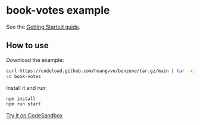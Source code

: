 # book-votes example

See the [Getting Started guide](https://benzene.vercel.app/getting-started).

## How to use

Download the example:

```bash
curl https://codeload.github.com/hoangvvo/benzene/tar.gz/main | tar -xz --strip=2 benzene-main/examples/book-votes
cd book-votes
```

Install it and run:

```bash
npm install
npm run start
```

[Try it on CodeSandbox](https://codesandbox.io/s/github/hoangvvo/benzene/tree/main/examples/book-votes)
